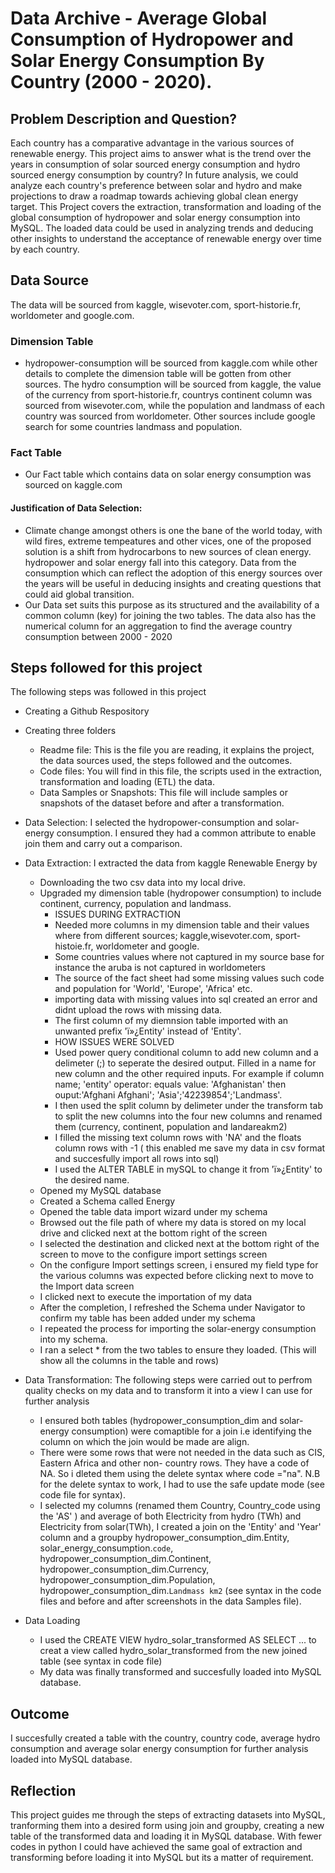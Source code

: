 # Data Archive - Average Global Consumption of Hydropower and Solar Energy Consumption By Country (2000 - 2020).
## Problem Description and Question?
Each country has a comparative advantage in the various sources of renewable energy. This project aims to answer what is the trend over the years in consumption of solar sourced energy consumption and hydro sourced energy consumption by country? In future analysis, we could analyze each country's preference between solar and hydro and make projections to draw a roadmap towards achieving global clean energy target. 
This Project covers the extraction, transformation and loading of the global consumption of hydropower and solar energy consumption into MySQL. The loaded data could be used in analyzing trends and deducing other insights to understand the acceptance of renewable energy over time by each country.

## Data Source
The data will be sourced from kaggle, wisevoter.com, sport-historie.fr, worldometer and google.com.
### Dimension Table
- hydropower-consumption will be sourced from kaggle.com while other details to complete the dimension table will be gotten from other sources. The hydro consumption will be sourced from kaggle, the value of the currency from sport-historie.fr, countrys continent column was sourced from wisevoter.com, while the population and landmass of each country was sourced from worldometer. Other sources include google search for some countries landmass and population.
### Fact Table
- Our Fact table which contains data on solar energy consumption was sourced on kaggle.com

#### Justification of Data Selection: 
- Climate change amongst others is one the bane of the world today, with wild fires, extreme tempeatures and other vices, one of the proposed solution is a shift from hydrocarbons to new sources of clean energy. hydropower and solar energy fall into this category. Data from the consumption which can reflect the adoption of this energy sources over the years will be useful in deducing insights and creating questions that could aid global transition. 
- Our Data set suits this purpose as its  structured and the availability of a common column (key) for joining the two tables. The data also has the numerical column for an aggregation to find the average country consumption between 2000 - 2020

## Steps followed for this project
The following steps was followed in this project
- Creating a Github Respository
  
- Creating three folders
  - Readme file: This is the file you are reading, it explains the project, the data sources used, the steps followed and the outcomes.
  - Code files: You will find in this file, the scripts used in the extraction, transformation and loading (ETL) the data.
  - Data Samples or Snapshots: This file will include samples or snapshots of the dataset before and after a transformation.
    
- Data Selection: I selected the hydropower-consumption and solar-energy consumption. I ensured they had a common attribute to enable join them and carry out a comparison.
  
- Data Extraction: I extracted the data from kaggle Renewable Energy by
  - Downloading the two csv data into my local drive.
  - Upgraded my dimension table (hydropower consumption) to include continent, currency, population and landmass.
    - ISSUES DURING EXTRACTION
    - Needed more columns in my dimension table and their values where from different sources; kaggle,wisevoter.com, sport-histoie.fr, worldometer and google.
    - Some countries values where not captured in my source base for instance the aruba is not captured in worldometers
    - The source of the fact sheet had some missing values such code and population for 'World', 'Europe', 'Africa' etc.
    - importing data with missing values into sql created an error and didnt upload the rows with missing data.
    - The first column of my diemnsion table imported with an unwanted prefix 'ï»¿Entity' instead of 'Entity'.
    - HOW ISSUES WERE SOLVED
    - Used power query conditional column to add new column and a delimeter (;) to seperate the desired output. Filled in a name for new column and the other required inputs. For example if column name; 'entity' operator: equals value: 'Afghanistan' then ouput:'Afghani Afghani'; 'Asia';'42239854';'Landmass'.
    - I then used the split column by delimeter under the transform tab to split the new columns into the four new columns and renamed them (currency, continent, population and landareakm2)
    - I filled the missing text column rows with 'NA' and the floats column rows with -1 ( this enabled me save my data in csv format and succesfully import all rows into sql)
    - I used the ALTER TABLE in mySQL to change it from 'ï»¿Entity' to the desired name.
  - Opened my MySQL database
  - Created a Schema called Energy
  - Opened the table data import wizard under my schema
  - Browsed out the file path of where my data is stored on my local drive and clicked next at the bottom right of the screen
  - I selected the destination and clicked next at the bottom right of the screen to move to the configure import settings screen
  - On the configure Import settings screen, i ensured my field type for the various columns was expected before clicking next to move to the Import data screen
  - I clicked next to execute the importation of my data
  - After the completion, I refreshed the Schema under Navigator to confirm my table has been added under my schema
  - I repeated the process for importing the solar-energy consumption into my schema.
  - I ran a select * from the two tables to ensure they loaded. (This will show all the columns in the table and rows)
    
- Data Transformation: The following steps were carried out to perfrom quality checks on my data and to transform it into a view I can use for further analysis
  - I ensured both tables (hydropower_consumption_dim and solar-energy consumption) were comaptible for a join i.e identifying the column on which the join would be made are align.
  - There were some rows that were not needed in the data such as CIS, Eastern Africa and other non- country rows. They have a code of NA. So i dleted them using the delete syntax where code ="na". N.B for the delete syntax to work, I had to use the safe update mode (see code file for syntax).
  - I selected my columns (renamed them Country, Country_code using the 'AS' ) and average of both Electricity from hydro (TWh) and Electricity from solar(TWh), I created a join on the 'Entity' and 'Year' column and a  groupby hydropower_consumption_dim.Entity, solar_energy_consumption.`code`, hydropower_consumption_dim.Continent,  hydropower_consumption_dim.Currency, hydropower_consumption_dim.Population, hydropower_consumption_dim.`Landmass km2` (see syntax in the code files and before and after screenshots in the data Samples file).
 
- Data Loading
  - I used the CREATE VIEW hydro_solar_transformed AS SELECT ... to creat a view called hydro_solar_transformed from the new joined table (see syntax in code file)
  - My data was finally transformed and succesfully loaded into MySQL database.
  
## Outcome
I succesfully created a table with the country, country code, average hydro consumption and average solar energy consumption for further analysis loaded into MySQL database.

## Reflection
This project guides me through the steps of extracting datasets into MySQL, tranforming them into a desired form using join and groupby, creating a new table of the transformed data and loading it in MySQL database. With fewer codes in python I could have achieved the same goal of extraction and transforming before loading it into MySQL but its a matter of requirement. 
